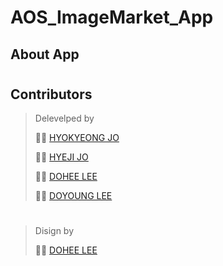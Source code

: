# AOS_ImageMarket_App
## About App
#
## Contributors

> Delevelped by
> 
> 👩‍💻  [HYOKYEONG JO](https://github.com/hogang1223)
> 
> 👩‍💻  [HYEJI JO](https://github.com/hyehh)
> 
> 👩‍💻  [DOHEE LEE](https://github.com/Lee-Dohee)
> 
> 🧑‍💻  [DOYOUNG LEE](https://github.com/iDoyoung)
#
> Disign by
>
> 👩‍🎨  [DOHEE LEE](https://github.com/Lee-Dohee)
